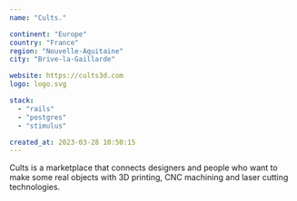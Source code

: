 ```yaml
---
name: "Cults."

continent: "Europe"
country: "France"
region: "Nouvelle-Aquitaine"
city: "Brive-la-Gaillarde"

website: https://cults3d.com
logo: logo.svg

stack:
  - "rails"
  - "postgres"
  - "stimulus"

created_at: 2023-03-28 10:50:15
---
```


Cults is a marketplace that connects designers and people who want to make some real objects with 3D printing, CNC machining and laser cutting technologies.
